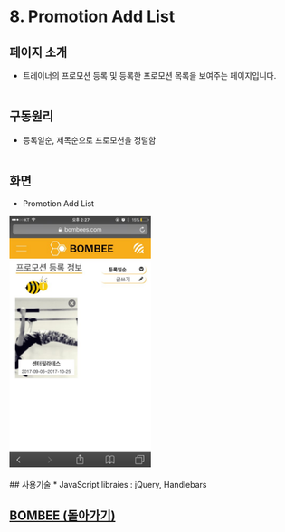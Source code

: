 # 8. Promotion Add List

## 페이지 소개
* 트레이너의 프로모션 등록 및 등록한 프로모션 목록을 보여주는 페이지입니다.
<br><br>
## 구동원리
* 등록일순, 제목순으로 프로모션을 정렬함
<br><br>
## 화면

- Promotion Add List

<img src="./Readme/Image/프로모션등록정보.jpg" width="250">
<br><br>
## 사용기술
* JavaScript libraies : jQuery, Handlebars

## [BOMBEE (돌아가기)](../../README.md)<br>
